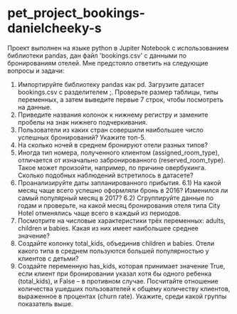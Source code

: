 # pet_project_bookings-danielcheeky-s 
Проект выполнен на языке python в Jupiter Notebook с использованием библиотеки pandas, дан файл 'bookings.csv' с данными по бронированиям отелей. 
Мне предстояло ответить на следующие вопросы и задачи:
  1) Импортируйте библиотеку pandas как pd. Загрузите датасет bookings.csv с разделителем ;. Проверьте размер таблицы, типы переменных, а затем выведите первые 7 строк, чтобы посмотреть на данные.
  2) Приведите названия колонок к нижнему регистру и замените пробелы на знак нижнего подчеркивания.
  3) Пользователи из каких стран совершили наибольшее число успешных бронирований? Укажите топ-5.
  4) На сколько ночей в среднем бронируют отели разных типов?
  5) Иногда тип номера, полученного клиентом (assigned_room_type), отличается от изначально забронированного (reserved_room_type). Такое может произойти, например, по причине овербукинга. Сколько подобных наблюдений встретилось в датасете?
  6) Проанализируйте даты запланированного прибытия.
  6.1) На какой месяц чаще всего успешно оформляли бронь в 2016? Изменился ли самый популярный месяц в 2017?
  6.2) Сгруппируйте данные по годам и проверьте, на какой месяц бронирования отеля типа City Hotel отменялись чаще всего в каждый из периодов.
  7) Посмотрите на числовые характеристики трёх переменных: adults, children и babies. Какая из них имеет наибольшее среднее значение?
  8) Создайте колонку total_kids, объединив children и babies. Отели какого типа в среднем пользуются большей популярностью у клиентов с детьми?
  9) Создайте переменную has_kids, которая принимает значение True, если клиент при бронировании указал хотя бы одного ребенка (total_kids), и False – в противном случае.
  Посчитайте отношение количества ушедших пользователей к общему количеству клиентов, выраженное в процентах (churn rate). Укажите, среди какой группы показатель выше.
